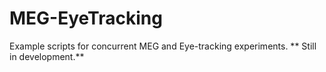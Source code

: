 # MEG-EyeTracking
Example scripts for concurrent MEG and Eye-tracking experiments. ** Still in development.**
